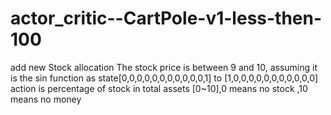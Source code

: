 # actor_critic--CartPole-v1-less-then-100
add new Stock allocation 
The stock price is between 9 and 10, assuming it is the sin function as state[0,0,0,0,0,0,0,0,0,0,0,1] to [1,0,0,0,0,0,0,0,0,0,0,0]
action  is  percentage of  stock in  total assets [0~10],0 means no stock ,10 means no money
